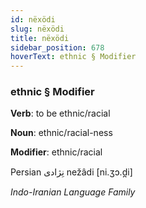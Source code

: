 ```yaml
---
id: nëxödi
slug: nëxödi
title: nëxödi
sidebar_position: 678
hoverText: ethnic § Modifier
---
```


### ethnic § Modifier

**Verb**: to be ethnic/racial

**Noun**: ethnic/racial-ness

**Modifier**: ethnic/racial

Persian نِژادی nežâdi [ni.ʒɔ.d̪i]

*Indo-Iranian Language Family*